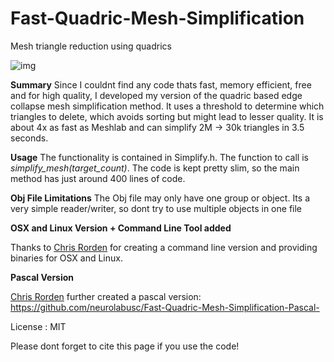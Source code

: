 # Fast-Quadric-Mesh-Simplification
Mesh triangle reduction using quadrics

![img](https://github.com/sp4cerat/Fast-Quadric-Mesh-Simplification/blob/master/screenshot.png?raw=true)

**Summary** Since I couldnt find any code thats fast, memory efficient, free and for high quality, I developed my version of the quadric based edge collapse mesh simplification method. It uses a threshold to determine which triangles to delete, which avoids sorting but might lead to lesser quality. It is about 4x as fast as Meshlab and can simplify 2M -> 30k triangles in 3.5 seconds.

**Usage** The functionality is contained in Simplify.h. The function to call is *simplify_mesh(target_count)*. The code is kept pretty slim, so the main method has just around 400 lines of code. 

**Obj File Limitations** The Obj file may only have one group or object. Its a very simple reader/writer, so dont try to use multiple objects in one file

**OSX and Linux Version + Command Line Tool added**

Thanks to [Chris Rorden](https://github.com/neurolabusc) for creating a command line version and providing binaries for OSX and Linux.

**Pascal Version**

[Chris Rorden](https://github.com/neurolabusc) further created a pascal version:
https://github.com/neurolabusc/Fast-Quadric-Mesh-Simplification-Pascal-

License : MIT

Please dont forget to cite this page if you use the code!
